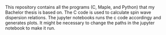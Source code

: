 This repository contains all the programs (C, Maple, and Python) that my Bachelor thesis is based on.
The C code is used to calculate spin wave dispersion relations. The jupyter notebooks runs the c code accordingy and generates plots.
It might be necessary to change the paths in the jupyter notebook to make it run.

